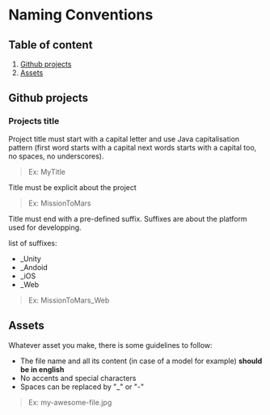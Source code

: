 # Naming Conventions

## Table of content

1. [Github projects](#Github-projects)
1. [Assets](#Assets)

## Github projects

### Projects title

Project title must start with a capital letter and use Java capitalisation pattern (first word starts with a capital next words starts with a capital too, no spaces, no underscores).

> Ex: MyTitle

Title must be explicit about the project

> Ex: MissionToMars

Title must end with a pre-defined suffix. Suffixes are about the platform used for developping.

list of suffixes:

- _Unity
- _Andoid
- _iOS
- _Web

> Ex: MissionToMars_Web

## Assets

Whatever asset you make, there is some guidelines to follow:

- The file name and all its content (in case of a model for example) **should be in english**
- No accents and special characters
- Spaces can be replaced by "_" or "-"

> Ex: my-awesome-file.jpg